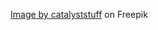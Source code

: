 <a href="https://www.freepik.com/free-vector/flying-slice-pizza-cartoon-vector-illustration-fast-food-concept-isolated-vector-flat-cartoon-style_10336107.htm">Image by catalyststuff</a> on Freepik
